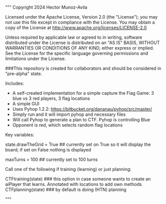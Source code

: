 """
Copyright 2024 Hector Munoz-Avila

Licensed under the Apache License, Version 2.0 (the "License"); you may not use this file except in compliance with the License. You may obtain a copy of the License at http://www.apache.org/licenses/LICENSE-2.0

Unless required by applicable law or agreed to in writing, software distributed under the License is distributed on an "AS IS" BASIS, WITHOUT WARRANTIES OR CONDITIONS OF ANY KIND, either express or implied. See the License for the specific language governing permissions and limitations under the License.

###This repository is created for  collaborators and should be considered in "pre-alpha" state.

Includes:

- A self-created implementation for a simple capture the Flag Game: 3 blue vs 3 red players, 3 flag locations 
- A simple GUI
- Uses Pyhop 1.2.2: https://bitbucket.org/dananau/pyhop/src/master/
- Simply run and it will import pyhop and necessary files
- Will call Pyhop to generate a plan to CTF. Pyhop is controlling Blue
- Opponent is red, which selects random flag locations

Key variables:

state.drawTheGrid = True  ## currently set on True so it will display the board; if set on False nothing is displayed

maxTurns = 100            ## currently set to 100 turns


Call one of the following if training (learning) or just planning:

CTFtraining(state)  ### this option in case someone wants to create an aiPlayer that learns. Annotated with locations to add own methods
CTFplanning(state)      ### by default is doing (HTN) planning




"""

